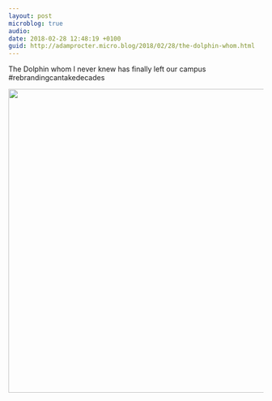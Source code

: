```yaml
---
layout: post
microblog: true
audio: 
date: 2018-02-28 12:48:19 +0100
guid: http://adamprocter.micro.blog/2018/02/28/the-dolphin-whom.html
---
```

The Dolphin whom I never knew has finally left our campus #rebrandingcantakedecades

<img src="http://discursive.adamprocter.co.uk/uploads/2018/9259e793b4.jpg" width="600" height="600" />
